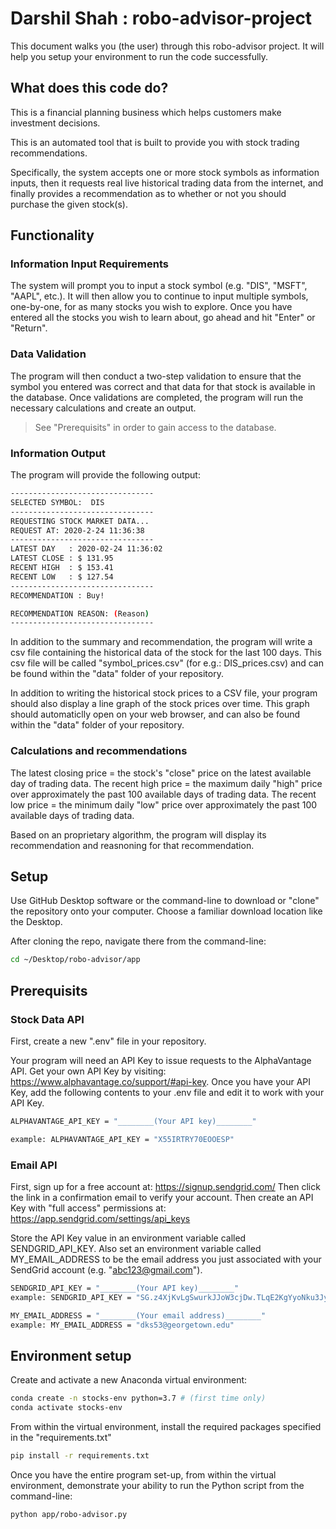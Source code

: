 # Darshil Shah : robo-advisor-project

This document walks you (the user) through this robo-advisor project. It will help you setup your environment to run the code successfully. 

## What does this code do?

This is a financial planning business which helps customers make investment decisions.

This is an automated tool that is built to provide you with stock trading recommendations.

Specifically, the system accepts one or more stock symbols as information inputs, then it requests real live historical trading data from the internet, and finally provides a recommendation as to whether or not you should purchase the given stock(s).

## Functionality

### Information Input Requirements

The system will prompt you to input a stock symbol (e.g. "DIS", "MSFT", "AAPL", etc.). It will then allow you to continue to input multiple symbols, one-by-one, for as many stocks you wish to explore. Once you have entered all the stocks you wish to learn about, go ahead and hit "Enter" or "Return".

### Data Validation

The program will then conduct a two-step validation to ensure that the symbol you entered was correct and that data for that stock is available in the database. Once validations are completed, the program will run the necessary calculations and create an output.

> See "Prerequisits" in order to gain access to the database.

### Information Output

The program will provide the following output:

```sh
--------------------------------
SELECTED SYMBOL:  DIS
--------------------------------
REQUESTING STOCK MARKET DATA...
REQUEST AT: 2020-2-24 11:36:38
--------------------------------
LATEST DAY   : 2020-02-24 11:36:02
LATEST CLOSE : $ 131.95
RECENT HIGH  : $ 153.41
RECENT LOW   : $ 127.54
--------------------------------
RECOMMENDATION : Buy!

RECOMMENDATION REASON: (Reason)
--------------------------------

```
In addition to the summary and recommendation, the program will write a csv file containing the historical data of the stock for the last 100 days. This csv file will be called "symbol_prices.csv" (for e.g.: DIS_prices.csv) and can be found within the "data" folder of your repository. 

In addition to writing the historical stock prices to a CSV file, your program should also display a line graph of the stock prices over time. This graph should automaticlly open on your web browser, and can also be found within the "data" folder of your repository.

### Calculations and recommendations

The latest closing price = the stock's "close" price on the latest available day of trading data.
The recent high price = the maximum daily "high" price over approximately the past 100 available days of trading data.
The recent low price = the minimum daily "low" price over approximately the past 100 available days of trading data.

Based on an proprietary algorithm, the program will display its recommendation and reasnoning for that recommendation.

## Setup
Use GitHub Desktop software or the command-line to download or "clone" the repository onto your computer. Choose a familiar download location like the Desktop.

After cloning the repo, navigate there from the command-line: 

```sh
cd ~/Desktop/robo-advisor/app
```

## Prerequisits

### Stock Data API

First, create a new ".env" file in your repository.

Your program will need an API Key to issue requests to the AlphaVantage API. Get your own API Key by visiting: https://www.alphavantage.co/support/#api-key. Once you have your API Key, add the following contents to your .env file and edit it to work with your API Key.

```sh
ALPHAVANTAGE_API_KEY = "________(Your API key)________" 

example: ALPHAVANTAGE_API_KEY = "X55IRTRY70EOOESP" 
```
### Email API

First, sign up for a free account at: https://signup.sendgrid.com/
Then click the link in a confirmation email to verify your account. 
Then create an API Key with "full access" permissions at: https://app.sendgrid.com/settings/api_keys

Store the API Key value in an environment variable called SENDGRID_API_KEY. Also set an environment variable called MY_EMAIL_ADDRESS to be the email address you just associated with your SendGrid account (e.g. "abc123@gmail.com").

```sh
SENDGRID_API_KEY = "________(Your API key)________" 
example: SENDGRID_API_KEY = "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" 

MY_EMAIL_ADDRESS = "________(Your email address)________" 
example: MY_EMAIL_ADDRESS = "dks53@georgetown.edu" 

```

## Environment setup

Create and activate a new Anaconda virtual environment:

```sh
conda create -n stocks-env python=3.7 # (first time only)
conda activate stocks-env
```

From within the virtual environment, install the required packages specified in the "requirements.txt"

```sh
pip install -r requirements.txt
```

Once you have the entire program set-up, from within the virtual environment, demonstrate your ability to run the Python script from the command-line:

```sh
python app/robo-advisor.py
```